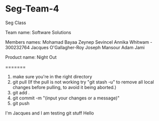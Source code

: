 # Seg-Team-4

Seg Class

Team name: Software Solutions

Members names:
Mohamad Bayaa
Zeynep Sevincel
Annika Whitwam - 300232764
Jacques O'Gallagher-Roy
Joseph Mansour
Adam Jami

Product name: Night Out


=======

1. make sure you're in the right directory
2. git pull (If the pull is not working try "git stash -u" to remove all local changes before pulling, to avoid it being aborted.)
3. git add .
4. git commit -m "(input your changes or a message)"
5. git push

I'm Jacques and I am testing git stuff
Hello
